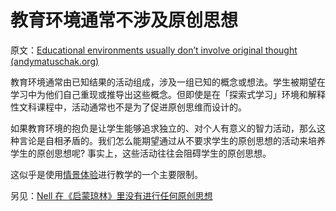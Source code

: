 # 教育环境通常不涉及原创思想

原文：[Educational environments usually don’t involve original thought (andymatuschak.org)](https://notes.andymatuschak.org/z2tXxAezdMpted5bRbhtj843QruiRtTvWVPPQ)

教育环境通常由已知结果的活动组成，涉及一组已知的概念或想法。学生被期望在学习中为他们自己重现或推导出这些概念。但即使是在「探索式学习」环境和解释性文科课程中，活动通常也不是为了促进原创思维而设计的。

如果教育环境的抱负是让学生能够追求独立的、对个人有意义的智力活动，那么这种言论是自相矛盾的。我们怎么能期望通过从不要求学生的原创思想的活动来培养学生的原创思想呢? 事实上，这些活动往往会阻碍学生的原创思想。

这似乎是使用[情景体验](https://notes.andymatuschak.org/z3KASfpz5AmNmqM2m517Jbs1EvXrLN7NkeYWH)进行教学的一个主要限制。

另见：[Nell 在《启蒙琼林》里没有进行任何原创思想](https://notes.andymatuschak.org/z325r7Z7eRaocLjg6ADX4tfzUPWDSaynTCbcQ)
